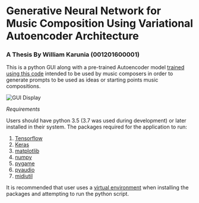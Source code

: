 # Generative Neural Network for Music Composition Using Variational Autoencoder Architecture
### A Thesis By William Karunia (001201600001)

This is a python GUI along with a pre-trained Autoencoder model [trained using this code](https://colab.research.google.com/drive/1LWERpMD2wCbbixl2Ni27XPtp0wg5n0-9?usp=sharing) intended to be used by music composers in order to generate prompts to be used as ideas or starting points music compositions.

![GUI Display](https://imgur.com/ikEzAv9)

*Requirements*

Users should have python 3.5 (3.7 was used during development) or later installed in their system.
The packages required for the application to run:
1. [Tensorflow](https://www.tensorflow.org/install)
2. [Keras](https://keras.io/)
3. [matplotlib](https://matplotlib.org/users/installing.html)
4. [numpy](https://numpy.org/install/)
5. [pygame](https://www.pygame.org/wiki/GettingStarted)
6. [pyaudio](https://pypi.org/project/PyAudio/)
7. [midiutil](https://pypi.org/project/MIDIUtil/)

It is recommended that user uses a [virtual environment](https://virtualenv.pypa.io/en/latest/) when installing the packages and attempting to run the python script. 
